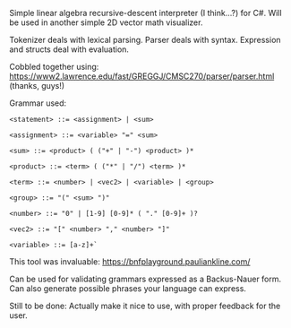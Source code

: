 Simple linear algebra recursive-descent interpreter (I think...?) for C#. Will be used in another simple 2D vector math visualizer. 

Tokenizer deals with lexical parsing. Parser deals with syntax. Expression and structs deal with evaluation.

Cobbled together using: https://www2.lawrence.edu/fast/GREGGJ/CMSC270/parser/parser.html (thanks, guys!)

Grammar used: 

```ebnf
<statement> ::= <assignment> | <sum>
  
<assignment> ::= <variable> "=" <sum>
  
<sum> ::= <product> ( ("+" | "-") <product> )*
  
<product> ::= <term> ( ("*" | "/") <term> )*
  
<term> ::= <number> | <vec2> | <variable> | <group>
  
<group> ::= "(" <sum> ")"
  
<number> ::= "0" | [1-9] [0-9]* ( "." [0-9]+ )?
  
<vec2> ::= "[" <number> "," <number> "]"
  
<variable> ::= [a-z]+`
```

This tool was invaluable: https://bnfplayground.pauliankline.com/

Can be used for validating grammars expressed as a Backus-Nauer form. Can also generate possible phrases your language can express.

Still to be done: Actually make it nice to use, with proper feedback for the user. 
